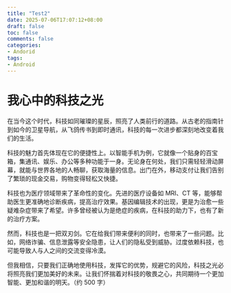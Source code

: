 ```yaml
---
title: "Test2"
date: 2025-07-06T17:07:12+08:00
draft: false
toc: false
comments: false
categories:
- Andorid
tags:
- Android
---
```



# 我心中的科技之光

在当今这个时代，科技如同璀璨的星辰，照亮了人类前行的道路。从古老的指南针到如今的卫星导航，从飞鸽传书到即时通讯，科技的每一次进步都深刻地改变着我们的生活。

科技的魅力首先体现在它的便捷性上。以智能手机为例，它就像一个贴身的百宝箱，集通讯、娱乐、办公等多种功能于一身。无论身在何处，我们只需轻轻滑动屏幕，就能与世界各地的人畅聊，获取海量的信息。出门在外，移动支付让我们告别了繁琐的现金交易，购物变得轻松又快捷。

科技也为医疗领域带来了革命性的变化。先进的医疗设备如 MRI、CT 等，能够帮助医生更准确地诊断疾病，提高治疗效果。基因编辑技术的出现，更是为治愈一些疑难杂症带来了希望。许多曾经被认为是绝症的疾病，在科技的助力下，也有了新的治疗方案。

然而，科技也是一把双刃剑。它在给我们带来便利的同时，也带来了一些问题。比如，网络诈骗、信息泄露等安全隐患，让人们的隐私受到威胁。过度依赖科技，也可能导致人与人之间的交流变得冷漠。

但我相信，只要我们正确地使用科技，发挥它的优势，规避它的风险，科技之光必将照亮我们更加美好的未来。让我们怀揣着对科技的敬畏之心，共同期待一个更加智能、更加和谐的明天。（约 500 字）
